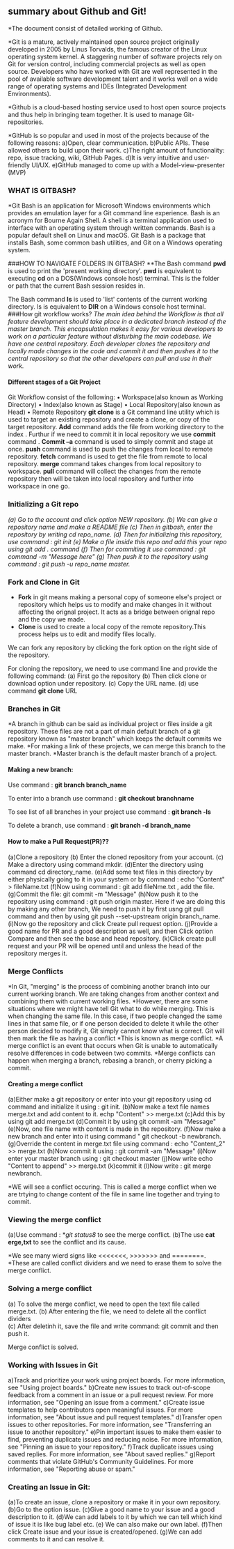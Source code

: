 ## summary about Github and Git!

*The document  consist of detailed working of  Github.

*Git is a mature, actively maintained open source project originally developed in 2005 by Linus Torvalds, the famous creator of the Linux operating system kernel. A staggering number of software projects rely on Git for version control, including commercial projects as well as open source. Developers who have worked with Git are well represented in the pool of available software development talent and it works well on a wide range of operating systems and IDEs (Integrated Development Environments).

*Github is a cloud-based hosting service used to host open source projects and thus help in bringing team together. It is used to manage Git-repositories.

*GitHub is so popular and used in most of the projects because of the following reasons:
a)Open, clear communication.
b)Public APIs. These allowed others to build upon their work.
c)The right amount of functionality: repo, issue tracking, wiki, GitHub Pages.
d)It is very intuitive and user-friendly UI/UX.
e)GitHub managed to come up with a Model-view-presenter (MVP)


### WHAT IS GITBASH?

*Git Bash is an application for Microsoft Windows environments which provides an emulation layer for a Git command line experience. Bash is an acronym for Bourne Again Shell. A shell is a terminal application used to interface with an operating system through written commands. Bash is a popular default shell on Linux and macOS. Git Bash is a package that installs Bash, some common bash utilities, and Git on a Windows operating system.

###HOW TO NAVIGATE FOLDERS IN GITBASH?
**The Bash command **pwd** is used to print the 'present working directory'. **pwd** is equivalent to executing **cd** on a DOS(Windows console host) terminal. This is the folder or path that the current Bash session resides in.

The Bash command **ls** is used to 'list' contents of the current working directory. ls is equivalent to **DIR** on a Windows console host terminal.
###How git workflow works?
*The main idea behind the  Workflow is that all feature development  should take place in a dedicated branch instead of the master branch. This encapsulation makes it easy for various  developers to work on a particular feature without disturbing the main codebase. We have  one central repository. Each developer clones the repository and locally made changes in the code and commit it and then pushes  it to the central repository so that the  other developers can  pull and use in their work.*


#### Different stages of a Git Project

Git Workflow consist of the following: 
•	Workspace(also known as Working Directory)
•	Index(also known as Stage)
•	Local Repository(also known as Head)
•	Remote Repository
  **git clone** is a Git command line utility which is used to target an existing repository and create a clone, or    copy of the target repository. 
**Add** command adds the file from working directory to the index .
Furthur if we need to commit it in local repository we use **commit** command .
**Commit  –a** command is used to simply commit and stage at once.
**push** command is used to push the changes  from local to remote repository.
**fetch** command is used to get  the file from remote to local repository.
**merge** command takes changes  from local repository to workspace.
**pull** command will collect the changes from the remote repository then will be taken into  local repository and further into workspace in one go. 

### Initializing a Git repo

*(a) Go to the account and click option NEW repository.
(b) We can give a repository name and make a README file
(c) Then in gitbash, enter the repository by writing cd repo_name.
(d) Then for initializing this repository, use command : git init
(e) Make a file inside this repo and add this your repo using git add . command
(f) Then for commiting it use command : git command -m "Message here"
(g) Then push it to the repository using command : git push -u repo_name master.*


### Fork and Clone in Git

* **Fork** in git means making a personal copy of someone else's project or repository which helps us to modify and make changes in it without affecting the orignal project. It acts as a bridge between orignal repo and the copy we made.
* **Clone** is used to create  a local copy of the remote repository.This process helps us to edit and modify files locally.

We can fork any repository by clicking the fork option on the right side of the repository.

For cloning the repository, we need to use command line and provide the following command:
(a) First go the repository 
(b) Then click clone or download option under repository.
(c) Copy the URL name.
(d) use command **git clone** URL

### Branches in Git

*A branch in github can be said as individual project or files inside a git repository. These files are not a part of main default branch of a git repository known as "master branch" which keeps the default commits we make.
*For making a link of these projects, we can merge this branch to the master branch.
*Master branch is the default master branch of a project.

#### Making a new branch:

Use command :
**git branch branch_name**

To enter into a branch use command :
**git checkout branchname**

To see list of all branches in your project use command :
**git branch -ls**

To delete a branch, use command :
**git branch -d branch_name**

#### How to make a Pull Request(PR)??

(a)Clone a repository
(b) Enter the cloned repository from your account.
(c) Make a directory using command mkdir.
(d)Enter the directory using command cd directory_name.
(e)Add some text files in this directory by either physically going to it in your system or by command : echo "Content" > fileName.txt
(f)Now using command : git add fileNme.txt , add the file.
(g)Commit the file: git commit -m "Message" 
(h)Now push it to the repository using command : git push origin master.
  Here if we are doing this by making any other branch, We need to push it by first usng git pull command and then by using git push --set-upstream origin branch_name.
(i)Now go the repository and click Create pull request option.
(j)Provide a good name for PR and a good description as well, and then Click option Compare and then see the base and head repository.
(k)Click create pull request and your PR will be opened until and unless the head of the repository merges it.


### Merge Conflicts

*In Git, "merging" is the process of combining another branch into our current working branch. We are taking changes from another context  and combining them with  current working files.
*However, there are some situations where we might have tell Git what to do while merging. This is when changing the same file. In this case, if two people changed the same lines in that same file, or if one person decided to delete it while the other person decided to modify it, Git simply cannot know what is correct. Git will then mark the file as having a conflict 
*This is known as merge conflict.
*A merge conflict is an event that occurs when Git is unable to automatically resolve differences in code between two commits.
*Merge conflicts can happen when merging a branch, rebasing a branch, or cherry picking a commit.

#### Creating a merge conflict

(a)Either make a git repository or enter into your git repository using cd command and initialize it using : git init.
(b)Now make a text file names merge.txt and add content to it.
  echp "Content" >> merge.txt
(c)Add this by using git add merge.txt
(d)Commit it by using git commit -am "Message"
(e)Now, one file name with content is made in the repository.
(f)Now make a new branch and enter into it using command " git checkout -b newbranch.
(g)Override the content in merge.txt file using command : echo "Content_2" >> merge.txt
(h)Now commit it using : git commit -am "Message"
(i)Now enter your master branch using : git checkout master
(j)Now write echo "Content to append" >> merge.txt
(k)commit it
(l)Now write :  git merge newbranch.


*WE will see a conflict occuring. This is called a merge conflict when we are trtying to change content of the file in same line together and trying to commit.

### Viewing the merge conflict

(a)Use command : **git status8* to see the merge conflict.
(b)The  use **cat erge,txt** to see the conflict and its cause.

*We see many wierd signs like <<<<<<<, >>>>>>> and ========.
*These are called conflict dividers and we need to erase them to solve the merge conflict.

### Solving a merge conflict

(a) To solve the merge conflict, we need to open the text file called merge.txt.
(b) After entering the file, we need to delete all the conflict dividers\
(c) After deletinh it, save the file and write command: git commit and then push it.

Merge conflict is solved.

### Working with Issues in Git

a)Track and prioritize your work using project boards. For more information, see "Using project boards."
b)Create new issues to track out-of-scope feedback from a comment in an issue or a pull request review. For more information, see "Opening an issue from a comment."
c)Create issue templates to help contributors open meaningful issues. For more information, see "About issue and pull request templates."
d)Transfer open issues to other repositories. For more information, see "Transferring an issue to another repository."
e)Pin important issues to make them easier to find, preventing duplicate issues and reducing noise. For more information, see "Pinning an issue to your repository."
f)Track duplicate issues using saved replies. For more information, see "About saved replies."
g)Report comments that violate GitHub's Community Guidelines. For more information, see "Reporting abuse or spam."

### Creating an Issue in Git:

(a)To create an issue, clone a repository or make it in your own repository.
(b)Go to the option issue.
(c)Give a good name to your issue and a good description to it.
(d)We can add labels to it by which we can tell which kind of issue it is like bug label etc.
(e) We can also make our own label.
(f)Then click Create issue and your issue is created/opened.
(g)We can add comments to it and can resolve it.







